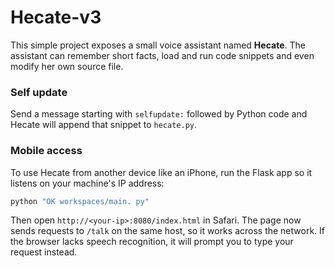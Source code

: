 # Hecate-v3

This simple project exposes a small voice assistant named **Hecate**. The
assistant can remember short facts, load and run code snippets and even modify
her own source file.

### Self update

Send a message starting with `selfupdate:` followed by Python code and Hecate
will append that snippet to `hecate.py`.

### Mobile access

To use Hecate from another device like an iPhone, run the Flask app so it
listens on your machine's IP address:

```bash
python "OK workspaces/main. py"
```

Then open `http://<your-ip>:8080/index.html` in Safari. The page now sends
requests to `/talk` on the same host, so it works across the network. If the
browser lacks speech recognition, it will prompt you to type your request
instead.
